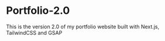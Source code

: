 # Portfolio-2.0
This is the version 2.0 of my portfolio website built with Next.js, TailwindCSS and GSAP
